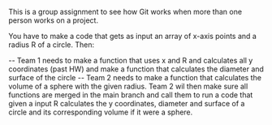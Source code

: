 This is a group assignment to see how Git works when more than one person works on a project. 

You have to make a code that gets as input an array of x-axis points and a radius R of a circle. Then:

-- Team 1 needs to make a function that uses x and R and calculates all y coordinates (past HW) and 
   make a function that calculates the diameter and surface of the circle
-- Team 2 needs to make a function that calculates the volume of a sphere with the given radius. Team 2 wil then 
   make sure all functions are merged in the main branch and call them to run a code that given a input R calculates 
   the y coordinates, diameter and surface of a circle and its corresponding volume if it were a sphere.
